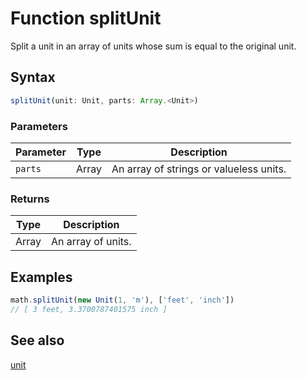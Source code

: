 <!-- Note: This file is automatically generated from source code comments. Changes made in this file will be overridden. -->

# Function splitUnit

Split a unit in an array of units whose sum is equal to the original unit.


## Syntax

```js
splitUnit(unit: Unit, parts: Array.<Unit>)
```

### Parameters

Parameter | Type | Description
--------- | ---- | -----------
`parts` | Array | An array of strings or valueless units.

### Returns

Type | Description
---- | -----------
Array | An array of units.


## Examples

```js
math.splitUnit(new Unit(1, 'm'), ['feet', 'inch'])
// [ 3 feet, 3.3700787401575 inch ]
```


## See also

[unit](unit.md)
